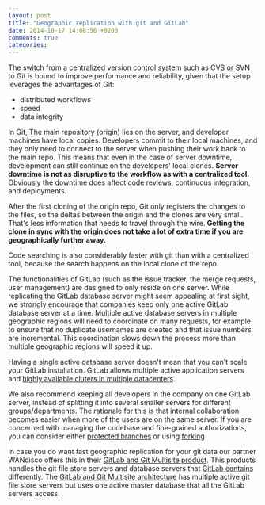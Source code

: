 ```yaml
---
layout: post
title: "Geographic replication with git and GitLab"
date: 2014-10-17 14:08:56 +0200
comments: true
categories: 
---
```


The switch from a centralized version control system such as CVS or SVN to Git is bound to improve performance and reliability, given that the setup leverages the advantages of Git:

 - distributed workflows
 - speed
 - data integrity

In Git, The main repository (origin) lies on the server, and developer machines have local copies.
Developers commit to their local machines, and they only need to connect to the server when pushing their work back to the main repo.
This means that even in the case of server downtime, development can still continue on the developers' local clones.
**Server downtime is not as disruptive to the workflow as with a centralized tool.**
Obviously the downtime does affect code reviews, continuous integration, and deployments.

After the first cloning of the origin repo, Git only registers the changes to the files, so the deltas between the origin and the clones are very small.
That's less information that needs to travel through the wire.
**Getting the clone in sync with the origin does not take a lot of extra time if you are geographically further away.**

Code searching is also considerably faster with git than with a centralized tool, because the search happens on the local clone of the repo.

The functionalities of GitLab (such as the issue tracker, the merge requests, user management) are designed to only reside on one server.
While replicating the GitLab database server might seem appealing at first sight, we strongly encourage that companies keep only one active GitLab database server at a time.
Multiple active database servers in multiple geographic regions will need to coordinate on many requests, for example to ensure that no duplicate usernames are created and that issue numbers are incremental.
This coordination slows down the process more than multiple geographic regions will speed it up.

Having a single active database server doesn't mean that you can't scale your GitLab installation.
GitLab allows multiple active application servers and [highly available cluters in multiple datacenters](https://about.gitlab.com/high-availability/).

We also recommend keeping all developers in the company on one GitLab server, instead of splitting it into several smaller servers for different groups/departments.
The rationale for this is that internal collaboration becomes easier when more of the users are on the same server.
If you are concerned with managing the codebase and fine-grained authorizations, you can consider either [protected branches](http://doc.gitlab.com/ce/permissions/permissions.html) or using [forking](http://blogs.atlassian.com/2013/05/git-branching-and-forking-in-the-enterprise-why-fork/)

In case you do want fast geographic replication for your git data our partner WANdisco offers this in their [GitLab and Git Multisite product](http://blogs.wandisco.com/2014/10/20/gitlab-git-multisite-architecture/).
This products handles the git file store servers and database servers that [GitLab contains](http://doc.gitlab.com/ce/development/architecture.html) differently.
The [GitLab and Git Multisite architecture](http://blogs.wandisco.com/2014/10/20/gitlab-git-multisite-architecture/) has multiple active git file store servers but uses one active master database that all the GitLab servers access.

